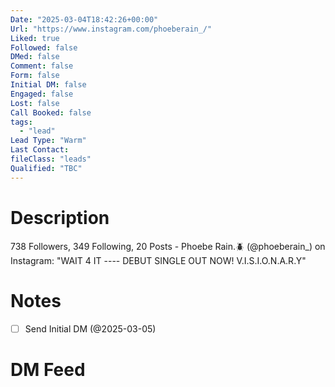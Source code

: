 ```yaml
---
Date: "2025-03-04T18:42:26+00:00"
Url: "https://www.instagram.com/phoeberain_/"
Liked: true
Followed: false
DMed: false
Comment: false
Form: false
Initial DM: false
Engaged: false
Lost: false
Call Booked: false
tags:
  - "lead"
Lead Type: "Warm"
Last Contact:
fileClass: "leads"
Qualified: "TBC"
---
```

# Description
738 Followers, 349 Following, 20 Posts - Phoebe Rain.🪲 (@phoeberain_) on Instagram: "WAIT 4 IT ---- DEBUT SINGLE OUT NOW!         V.I.S.I.O.N.A.R.Y"
# Notes
- [ ] Send Initial DM (@2025-03-05)
# DM Feed